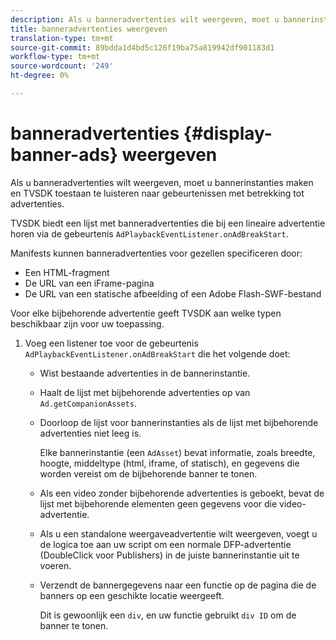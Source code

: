 ```yaml
---
description: Als u banneradvertenties wilt weergeven, moet u bannerinstanties maken en TVSDK toestaan te luisteren naar gebeurtenissen met betrekking tot advertenties.
title: banneradvertenties weergeven
translation-type: tm+mt
source-git-commit: 89bdda1d4bd5c126f19ba75a819942df901183d1
workflow-type: tm+mt
source-wordcount: '249'
ht-degree: 0%

---
```



# banneradvertenties {#display-banner-ads} weergeven

Als u banneradvertenties wilt weergeven, moet u bannerinstanties maken en TVSDK toestaan te luisteren naar gebeurtenissen met betrekking tot advertenties.

TVSDK biedt een lijst met banneradvertenties die bij een lineaire advertentie horen via de gebeurtenis `AdPlaybackEventListener.onAdBreakStart`.

Manifests kunnen banneradvertenties voor gezellen specificeren door:

* Een HTML-fragment
* De URL van een iFrame-pagina
* De URL van een statische afbeelding of een Adobe Flash-SWF-bestand

Voor elke bijbehorende advertentie geeft TVSDK aan welke typen beschikbaar zijn voor uw toepassing.

1. Voeg een listener toe voor de gebeurtenis `AdPlaybackEventListener.onAdBreakStart` die het volgende doet:

   * Wist bestaande advertenties in de bannerinstantie.
   * Haalt de lijst met bijbehorende advertenties op van `Ad.getCompanionAssets`.
   * Doorloop de lijst voor bannerinstanties als de lijst met bijbehorende advertenties niet leeg is.

      Elke bannerinstantie (een `AdAsset`) bevat informatie, zoals breedte, hoogte, middeltype (html, iframe, of statisch), en gegevens die worden vereist om de bijbehorende banner te tonen.
   * Als een video zonder bijbehorende advertenties is geboekt, bevat de lijst met bijbehorende elementen geen gegevens voor die video-advertentie.
   * Als u een standalone weergaveadvertentie wilt weergeven, voegt u de logica toe aan uw script om een normale DFP-advertentie (DoubleClick voor Publishers) in de juiste bannerinstantie uit te voeren.
   * Verzendt de bannergegevens naar een functie op de pagina die de banners op een geschikte locatie weergeeft.

      Dit is gewoonlijk een `div`, en uw functie gebruikt `div ID` om de banner te tonen.